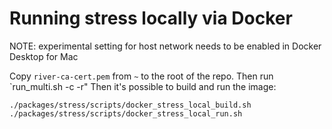 # Running stress locally via Docker

NOTE: experimental setting for host network needs to be enabled in Docker Desktop for Mac

Copy `river-ca-cert.pem` from `~` to the root of the repo.
Then run `run_multi.sh -c -r"
Then it's possible to build and run the image:

    ./packages/stress/scripts/docker_stress_local_build.sh
    ./packages/stress/scripts/docker_stress_local_run.sh
